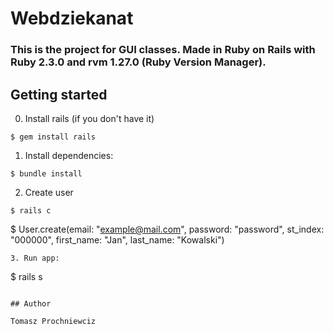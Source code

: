 # Webdziekanat

### This is the project for GUI classes. Made in Ruby on Rails with Ruby 2.3.0 and rvm 1.27.0 (Ruby Version Manager).

## Getting started

0. Install rails (if you don't have it)
```
$ gem install rails
```
1. Install dependencies:
```
$ bundle install
```
2. Create user
```
$ rails c
```
$ User.create(email: "example@mail.com", password: "password", st_index: "000000", first_name: "Jan", last_name: "Kowalski")
```
3. Run app:
```
$ rails s
```

## Author

Tomasz Prochniewciz

